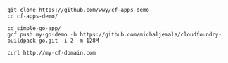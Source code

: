 
    git clone https://github.com/wwy/cf-apps-demo
    cd cf-apps-demo/

    cd simple-go-app/
    gcf push my-go-demo -b https://github.com/michaljemala/cloudfoundry-buildpack-go.git -i 2 -m 128M
    
    curl http://my-cf-domain.com

